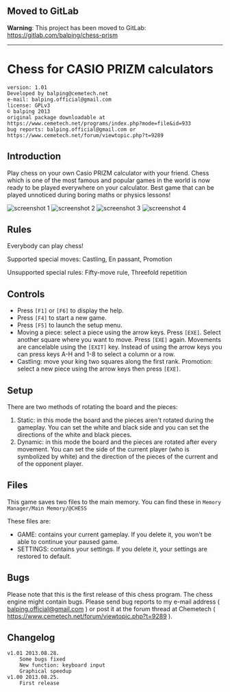 ## Moved to GitLab

**Warning**: This project has been moved to GitLab: https://gitlab.com/balping/chess-prism

----

# Chess for CASIO PRIZM calculators

	version: 1.01
	Developed by balping@cemetech.net
	e-mail: balping.official@gmail.com
	license: GPLv3
	© balping 2013
	original package downloadable at https://www.cemetech.net/programs/index.php?mode=file&id=933
	bug reports: balping.official@gmail.com or https://www.cemetech.net/forum/viewtopic.php?t=9289

## Introduction

Play chess on your own Casio PRIZM calculator with your friend. Chess which is
one of the most famous and popular games in the world is now ready to be played
everywhere on your calculator. Best game that can be played unnoticed  during
boring maths or physics lessons!

![screenshot 1](https://www.cemetech.net/img/ss/001355.gif)
![screenshot 2](https://www.cemetech.net/img/ss/001356.gif)
![screenshot 3](https://www.cemetech.net/img/ss/001357.gif)
![screenshot 4](https://www.cemetech.net/img/ss/001358.gif)

## Rules

Everybody can play chess!

Supported special moves: Castling, En passant, Promotion

Unsupported special rules: Fifty-move rule, Threefold repetition

## Controls

* Press `[F1]` or `[F6]` to display the help.
* Press `[F4]` to start a new game.
* Press `[F5]` to launch the setup menu.
* Moving a piece: select a piece using the arrow keys. Press `[EXE]`. Select another square where you want to move. Press `[EXE]` again. Movements are cancelable using the `[EXIT]` key. Instead of using the arrow keys you can press keys A-H and 1-8 to select a column or a row.
* Castling: move your king two squares along the first rank.
Promotion: select a new piece using the arrow keys then press `[EXE]`.

## Setup

There are two methods of rotating the board and the pieces:

1. Static: in this mode the board and the pieces aren't rotated during the gameplay. You can set the white and black side and you can set the directions of the white and black pieces.
2. Dynamic: in this mode the board and the pieces are rotated after every movement. You can set the side of the current player (who is symbolized by white) and the direction of the pieces of the current and of the opponent player.

## Files

This game saves two files to the main memory. You can find these in `Memory Manager/Main Memory/@CHESS`

These files are:

* GAME: contains your current gameplay. If you delete it, you won't be able to continue your paused game.
* SETTINGS: contains your settings. If you delete it, your settings are restored to default.

## Bugs

Please note that this is the first release of this chess program. The chess engine might contain bugs. Please send bug reports to my e-mail address ( balping.official@gmail.com ) or post it at the forum thread at Chemetech ( https://www.cemetech.net/forum/viewtopic.php?t=9289 ).

## Changelog

	v1.01 2013.08.28.
		Some bugs fixed
		New function: keyboard input
		Graphical speedup
	v1.00 2013.08.25.
		First release